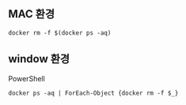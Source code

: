 ## MAC 환경

```shell
docker rm -f $(docker ps -aq)
```

## window 환경

PowerShell
``` shell
docker ps -aq | ForEach-Object {docker rm -f $_}
```